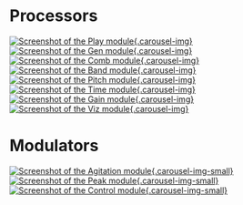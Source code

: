 # Processors

[![Screenshot of the Play module](../assets/images/modules/play/play.png){.carousel-img}](play.md)
[![Screenshot of the Gen module](../assets/images/modules/gen/gen.png){.carousel-img}](gen.md)
[![Screenshot of the Comb module](../assets/images/modules/comb/comb.png){.carousel-img}](comb.md)
[![Screenshot of the Band module](../assets/images/modules/band/band.png){.carousel-img}](band.md)
[![Screenshot of the Pitch module](../assets/images/modules/pitch/pitch.png){.carousel-img}](pitch.md)
[![Screenshot of the Time module](../assets/images/modules/time/time.png){.carousel-img}](time.md)
[![Screenshot of the Gain module](../assets/images/modules/gain/gain.png){.carousel-img}](gain.md)
[![Screenshot of the Viz module](../assets/images/modules/viz/viz.png){.carousel-img}](viz.md)

# Modulators

[![Screenshot of the Agitation module](../assets/images/modules/agitation/agitation.png){.carousel-img-small}](agitation.md)
[![Screenshot of the Peak module](../assets/images/modules/peak/peak.png){.carousel-img-small}](peak.md)
[![Screenshot of the Control module](../assets/images/modules/control/control.png){.carousel-img-small}](control.md)
